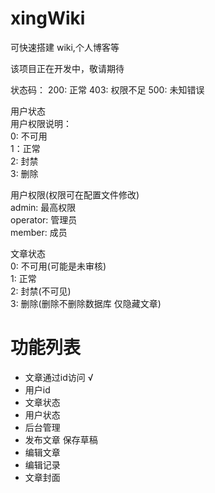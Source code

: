 # xingWiki

可快速搭建 wiki,个人博客等

该项目正在开发中，敬请期待

状态码：
200: 正常
403: 权限不足
500: 未知错误


用户状态  
用户权限说明：  
0: 不可用  
1：正常  
2: 封禁  
3: 删除

用户权限(权限可在配置文件修改)  
admin: 最高权限   
operator: 管理员  
member: 成员  


文章状态  
0: 不可用(可能是未审核)  
1: 正常  
2: 封禁(不可见)  
3: 删除(删除不删除数据库 仅隐藏文章)


# 功能列表
- 文章通过id访问 √
- 用户id
- 文章状态
- 用户状态
- 后台管理
- 发布文章 保存草稿
- 编辑文章
- 编辑记录
- 文章封面